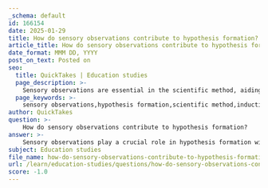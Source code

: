 ```yaml
---
_schema: default
id: 166154
date: 2025-01-29
title: How do sensory observations contribute to hypothesis formation?
article_title: How do sensory observations contribute to hypothesis formation?
date_format: MMM DD, YYYY
post_on_text: Posted on
seo:
  title: QuickTakes | Education studies
  page_description: >-
    Sensory observations are essential in the scientific method, aiding hypothesis formation through initial observations, inductive reasoning, hypothesis development, experimental design, and iterative feedback.
  page_keywords: >-
    sensory observations,hypothesis formation,scientific method,inductive reasoning,empirical evidence,experimental design,plant growth,curiosity,scientific inquiry
author: QuickTakes
question: >-
    How do sensory observations contribute to hypothesis formation?
answer: >-
    Sensory observations play a crucial role in hypothesis formation within the scientific method. They serve as the foundational step in the process of inquiry, allowing scientists to gather empirical evidence that informs their understanding of natural phenomena. Here’s how sensory observations contribute to hypothesis formation:\n\n1. **Initial Observations**: Sensory observations involve the use of sight, sound, touch, taste, and smell to gather information about the environment. For instance, a scientist might observe that certain plants grow taller in sunlight compared to those in shade. This initial observation is critical as it sparks curiosity and leads to questions about the underlying mechanisms.\n\n2. **Inductive Reasoning**: Sensory observations often lead to inductive reasoning, where specific observations are used to form general conclusions. For example, if a scientist observes that multiple plants in sunlight are consistently taller than those in shade, they may induce that sunlight promotes plant growth. This process of moving from specific instances to broader generalizations is fundamental in hypothesis formation.\n\n3. **Hypothesis Development**: Based on the observations and the conclusions drawn from them, scientists formulate testable hypotheses. A hypothesis is a tentative, falsifiable statement that provides a possible explanation for the observed phenomena. In the previous example, the hypothesis could be that "increased exposure to sunlight enhances the growth rate of plants."\n\n4. **Guiding Experimental Design**: The hypotheses generated from sensory observations guide the design of experiments. Scientists can create controlled experiments to test their hypotheses, manipulating independent variables (e.g., light exposure) and measuring dependent variables (e.g., plant height). This structured approach allows for systematic investigation of the hypothesis.\n\n5. **Feedback Loop**: The results of experiments can lead to further observations, refining the original hypothesis or leading to new hypotheses. This iterative process is essential in scientific inquiry, as it allows for continuous improvement and deeper understanding of the subject matter.\n\nIn summary, sensory observations are integral to the scientific method as they provide the empirical basis for hypothesis formation. They enable scientists to derive general conclusions through inductive reasoning, which then informs experimental design and further inquiry. This systematic approach ensures that scientific knowledge is built on observable and testable evidence.
subject: Education studies
file_name: how-do-sensory-observations-contribute-to-hypothesis-formation.md
url: /learn/education-studies/questions/how-do-sensory-observations-contribute-to-hypothesis-formation
score: -1.0
---
```


&nbsp;